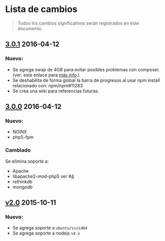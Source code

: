 # Lista de cambios

> Todos los cambios significativos serán registrados en éste documento.

## [3.0.1](https://github.com/abr4xas/vagrant-config/releases/tag/3.0.0) 2016-04-12

### Nuevo:

* Se agrega swap de 4GB para evitar posibles problemas con composer. (ver: este enlace para [más info](https://www.digitalocean.com/community/tutorials/how-to-add-swap-on-ubuntu-14-04).)
* Se deshabilita de forma global la barra de progresos al usar npm install relacionado con: npm/npm#11283
* Se crea una wiki para referencias futuras.

## [3.0.0](https://github.com/abr4xas/vagrant-config/releases/tag/3.0.0) 2016-04-12

### Nuevo:

* NGINX
* php5-fpm

### Cambiado

Se elimina soporte a:

* Apache
* libapache2-mod-php5 ver #[4](https://github.com/abr4xas/vagrant-config/issues/4)
* rethinkdb
* mongodb

## [v2.0](https://github.com/abr4xas/vagrant-config/releases/tag/v2.0) 2015-10-11

### Nuevo:

* Se agrega soporte a `ubuntu/vivid64`
* Se agrega soporte a nodejs `v4.x`
